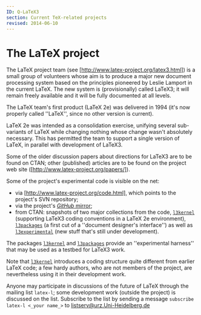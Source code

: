 ```yaml
---
ID: Q-LaTeX3
section: Current TeX-related projects
revised: 2014-06-10
---
```

# The LaTeX project

The LaTeX project team (see [http://www.latex-project.org/latex3.html])
is a small group of volunteers whose aim is
to produce a major new document processing system based on the
principles pioneered by Leslie Lamport in the current LaTeX.  The
new system is (provisionally) called LaTeX3; it
will remain freely available and it will be fully documented at
all levels.

The LaTeX team's first product (LaTeX 2e) was delivered in 1994
(it's now properly called ''LaTeX'', since no other version is current).

LaTeX 2e was intended as a consolidation exercise, unifying several
sub-variants of LaTeX while changing nothing whose change wasn't
absolutely necessary.  This has permitted the team to support a single
version of LaTeX, in parallel with development of LaTeX3.

Some of the older discussion papers about directions for LaTeX3 are
to be found on CTAN; other (published) articles are to be found
on the project web site ([http://www.latex-project.org/papers/]).

Some of the project's experimental code is visible on the net:
  

-  via [http://www.latex-project.org/code.html], which points
    to the project's SVN repository;
-  via the project's
    [_GitHub_ mirror](https://github.com/latex3/svn-mirror);
-  from CTAN: snapshots of two major collections from the
    code, [`l3kernel`](https://ctan.org/pkg/l3kernel) (supporting LaTeX3 coding conventions in
    a LaTeX 2e environment), [`l3packages`](https://ctan.org/pkg/l3packages) (a first cut of a
    ''document designer's interface'') as well as
    [`l3experimental`](https://ctan.org/pkg/l3experimental) (new stuff that's still under
    development).

The packages [`l3kernel`](https://ctan.org/pkg/l3kernel) and [`l3packages`](https://ctan.org/pkg/l3packages) provide an
''experimental harness'' that may be used as a testbed for LaTeX3
work.

Note that [`l3kernel`](https://ctan.org/pkg/l3kernel) introduces a coding structure quite
different from earlier LaTeX code; a few hardy authors, who are not
members of the project, are nevertheless using it in their development
work.

Anyone may participate in discussions of the future of LaTeX
through the mailing list `latex-l`; some development work
(outside the project) is discussed on the list.  Subscribe to the list
by sending a message `subscribe latex-l <_your name_>`
to  <a href="mailto:listserv@urz.Uni-Heidelberg.de">listserv@urz.Uni-Heidelberg.de</a>

